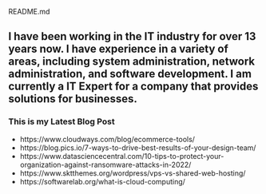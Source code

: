 README.md


<h2>I have been working in the IT industry for over 13 years now. I have experience in a variety of areas, including system administration, network administration, and software development. I am currently a IT Expert for a company that provides solutions for businesses.</h2>

<h3>This is my Latest Blog Post</h3>
<ul>
<li>https://www.cloudways.com/blog/ecommerce-tools/</li>
<li>https://blog.pics.io/7-ways-to-drive-best-results-of-your-design-team/</li>
<li>https://www.datasciencecentral.com/10-tips-to-protect-your-organization-against-ransomware-attacks-in-2022/</li>
<li>https://www.sktthemes.org/wordpress/vps-vs-shared-web-hosting/ </li>
<li>https://softwarelab.org/what-is-cloud-computing/</li>
</ul>


